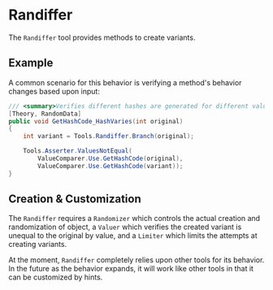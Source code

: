 # Randiffer

The `Randiffer` tool provides methods to create variants.

## Example

A common scenario for this behavior is verifying a method's behavior changes based upon input:

```c#
/// <summary>Verifies different hashes are generated for different values.</summary>
[Theory, RandomData]
public void GetHashCode_HashVaries(int original)
{
    int variant = Tools.Randiffer.Branch(original);

    Tools.Asserter.ValuesNotEqual(
        ValueComparer.Use.GetHashCode(original),
        ValueComparer.Use.GetHashCode(variant));
}
```

## Creation & Customization

The `Randiffer` requires a `Randomizer` which controls the actual creation and randomization of object, a `Valuer` which verifies the created variant is unequal to the original by value, and a `Limiter` which limits the attempts at creating variants.

At the moment, `Randiffer` completely relies upon other tools for its behavior. In the future as the behavior expands, it will work like other tools in that it can be customized by hints.
